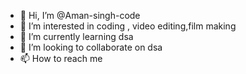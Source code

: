 - 👋 Hi, I’m @Aman-singh-code
- 👀 I’m interested in coding , video editing,film making
- 🌱 I’m currently learning dsa
- 💞️ I’m looking to collaborate on dsa 
- 📫 How to reach me 

<!---
Aman-singh-code/Aman-singh-code is a ✨ special ✨ repository because its `README.md` (this file) appears on your GitHub profile.
You can click the Preview link to take a look at your changes.
--->
